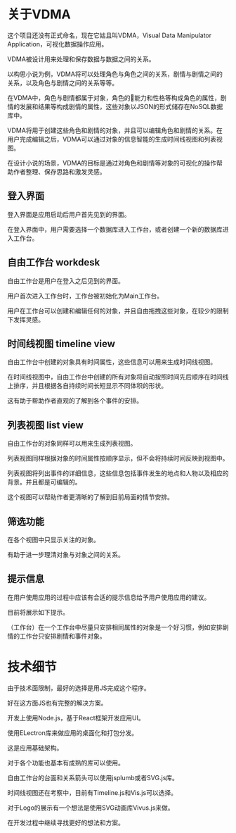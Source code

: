 # 关于VDMA

这个项目还没有正式命名，现在它姑且叫VDMA，Visual Data Manipulator Application，可视化数据操作应用。

VDMA被设计用来处理和保存数据与数据之间的关系。

以构思小说为例，VDMA将可以处理角色与角色之间的关系，剧情与剧情之间的关系，以及角色与剧情之间的关系等等。

在VDMA中，角色与剧情都属于对象，角色的能力和性格等构成角色的属性，剧情的发展和结果等构成剧情的属性，这些对象以JSON的形式储存在NoSQL数据库中。

VDMA将用于创建这些角色和剧情的对象，并且可以编辑角色和剧情的关系。在用户完成编辑之后，VDMA可以通过对象的信息智能的生成时间线视图和列表视图。

在设计小说的场景，VDMA的目标是通过对角色和剧情等对象的可视化的操作帮助作者整理、保存思路和激发灵感。

## 登入界面

登入界面是应用启动后用户首先见到的界面。

在登入界面中，用户需要选择一个数据库进入工作台，或者创建一个新的数据库进入工作台。

## 自由工作台 workdesk

自由工作台是用户在登入之后见到的界面。

用户首次进入工作台时，工作台被初始化为Main工作台。

用户在工作台可以创建和编辑任何的对象，并且自由拖拽这些对象，在较少的限制下发挥灵感。

## 时间线视图 timeline view

自由工作台中创建的对象具有时间属性，这些信息可以用来生成时间线视图。

在时间线视图中，自由工作台中创建的所有对象将自动按照时间先后顺序在时间线上排序，并且根据各自持续时间长短显示不同体积的形状。

这有助于帮助作者直观的了解到各个事件的安排。

## 列表视图 list view

自由工作台的对象同样可以用来生成列表视图。

列表视图同样根据对象的时间属性按顺序显示，但不会将持续时间反映到视图中。

列表视图将列出事件的详细信息，这些信息包括事件发生的地点和人物以及相应的背景。并且都是可编辑的。

这个视图可以帮助作者更清晰的了解到目前局面的情节安排。

## 筛选功能

在各个视图中只显示关注的对象。

有助于进一步理清对象与对象之间的关系。

## 提示信息

在用户使用应用的过程中应该有合适的提示信息给予用户使用应用的建议。

目前将展示如下提示。

（工作台）在一个工作台中尽量只安排相同属性的对象是一个好习惯，例如安排剧情的工作台只安排剧情和事件对象。


# 技术细节

由于技术面限制，最好的选择是用JS完成这个程序。

好在这方面JS也有完整的解决方案。

开发上使用Node.js，基于React框架开发应用UI。

使用ELectron库来做应用的桌面化和打包分发。

这是应用基础架构。

对于各个功能也基本有成熟的库可以使用。

自由工作台的台面和关系箭头可以使用jsplumb或者SVG.js库。

时间线视图还在考察中，目前有Timeline.js和Vis.js可以选择。

对于Logo的展示有一个想法是使用SVG动画库Vivus.js来做。

在开发过程中继续寻找更好的想法和方案。


